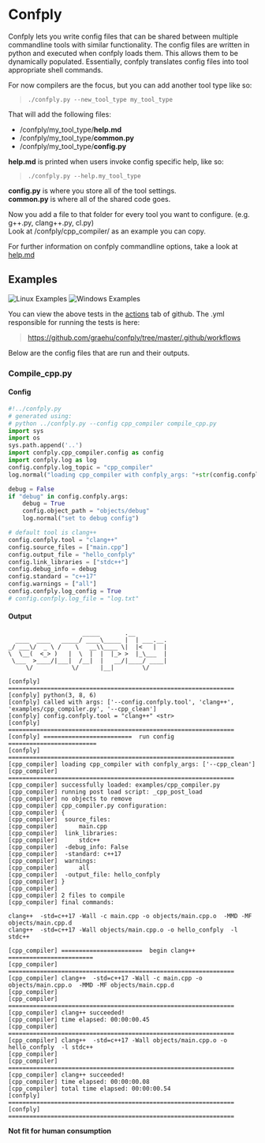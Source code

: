 # Confply #

Confply lets you write config files that can be shared between multiple commandline tools with similar functionality. The config files are written in python and executed when confply loads them. This allows them to be dynamically populated. Essentially, confply translates config files into tool appropriate shell commands.

For now compilers are the focus, but you can add another tool type like so:
> `./confply.py --new_tool_type my_tool_type`

That will add the following files:

* /confply/my_tool_type/**help.md**
* /confply/my_tool_type/**common.py**
* /confply/my_tool_type/**config.py**

**help.md** is printed when users invoke config specific help, like so:
> `./confply.py --help.my_tool_type`

**config.py** is where you store all of the tool settings. <br>
**common.py** is where all of the shared code goes.

Now you add a file to that folder for every tool you want to configure. (e.g. g++.py, clang++.py, cl.py) <br>
Look at /confply/cpp_compiler/ as an example you can copy.

For further information on confply commandline options, take a look at [help.md](https://github.com/graehu/confply/blob/master/help.md)

## Examples
![Linux Examples](https://github.com/graehu/confply/workflows/Linux%20Examples/badge.svg)
![Windows Examples](https://github.com/graehu/confply/workflows/Windows%20Examples/badge.svg)

You can view the above tests in the [actions](https://github.com/graehu/confply/actions) tab of github. The .yml responsible for running the tests is here: 

> https://github.com/graehu/confply/tree/master/.github/workflows

Below are the config files that are run and their outputs.

### Compile_cpp.py

#### Config
``` python
#!../confply.py
# generated using:
# python ../confply.py --config cpp_compiler compile_cpp.py
import sys
import os
sys.path.append('..')
import confply.cpp_compiler.config as config
import confply.log as log
config.confply.log_topic = "cpp_compiler"
log.normal("loading cpp_compiler with confply_args: "+str(config.confply.args))

debug = False
if "debug" in config.confply.args:
    debug = True
    config.object_path = "objects/debug"
    log.normal("set to debug config")

# default tool is clang++
config.confply.tool = "clang++"
config.source_files = ["main.cpp"]
config.output_file = "hello_confply"
config.link_libraries = ["stdc++"]
config.debug_info = debug
config.standard = "c++17"
config.warnings = ["all"]
config.confply.log_config = True
# config.confply.log_file = "log.txt"

```
#### Output

```log
                     _____       .__         
  ____  ____   _____/ ____\_____ |  | ___.__.
_/ ___\/  _ \ /    \   __\\____ \|  |<   |  |
\  \__(  <_> )   |  \  |  |  |_> >  |_\___  |
 \___  >____/|___|  /__|  |   __/|____/ ____|
     \/           \/      |__|        \/     

[confply] ================================================================
[confply] python(3, 8, 6)
[confply] called with args: ['--config.confply.tool', 'clang++', 'examples/cpp_compiler.py', '--cpp_clean']
[confply] config.confply.tool = "clang++" <str>
[confply] ================================================================
[confply] =========================  run config  =========================
[confply] ================================================================
[cpp_compiler] loading cpp_compiler with confply_args: ['--cpp_clean']
[cpp_compiler] ================================================================
[cpp_compiler] successfully loaded: examples/cpp_compiler.py
[cpp_compiler] running post load script: _cpp_post_load
[cpp_compiler] no objects to remove
[cpp_compiler] cpp_compiler.py configuration:
[cpp_compiler] {
[cpp_compiler] 	source_files: 
[cpp_compiler] 		main.cpp
[cpp_compiler] 	link_libraries: 
[cpp_compiler] 		stdc++
[cpp_compiler] 	-debug_info: False
[cpp_compiler] 	-standard: c++17
[cpp_compiler] 	warnings: 
[cpp_compiler] 		all
[cpp_compiler] 	-output_file: hello_confply
[cpp_compiler] }
[cpp_compiler] 
[cpp_compiler] 2 files to compile
[cpp_compiler] final commands:

clang++  -std=c++17 -Wall -c main.cpp -o objects/main.cpp.o  -MMD -MF objects/main.cpp.d  
clang++  -std=c++17 -Wall objects/main.cpp.o -o hello_confply  -l stdc++  

[cpp_compiler] =======================  begin clang++  ========================
[cpp_compiler] ================================================================
[cpp_compiler] clang++  -std=c++17 -Wall -c main.cpp -o objects/main.cpp.o  -MMD -MF objects/main.cpp.d  
[cpp_compiler] 
[cpp_compiler] ================================================================
[cpp_compiler] clang++ succeeded!
[cpp_compiler] time elapsed: 00:00:00.45
[cpp_compiler] ================================================================
[cpp_compiler] clang++  -std=c++17 -Wall objects/main.cpp.o -o hello_confply  -l stdc++  
[cpp_compiler] 
[cpp_compiler] ================================================================
[cpp_compiler] clang++ succeeded!
[cpp_compiler] time elapsed: 00:00:00.08
[cpp_compiler] total time elapsed: 00:00:00.54
[confply] ================================================================
[confply] ================================================================

```

**Not fit for human consumption**
